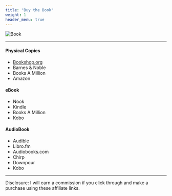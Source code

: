 ```yaml
---
title: "Buy the Book"
weight: 1
header_menu: true
---
```


![Book](images/book.png)

---

#### Physical Copies
- [Bookshop.org](https://bookshop.org/a/13855/9781501180507)
- Barnes & Noble
- Books A Million
- Amazon

#### eBook
- Nook
- Kindle
- Books A Million
- Kobo

#### AudioBook
- Audible
- Libro.fm
- Audiobooks.com
- Chirp
- Downpour
- Kobo

---

Disclosure: I will earn a commission if you click through and make a purchase using these affiliate links.
